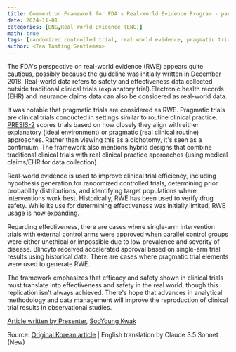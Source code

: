 ```yaml
---
title: Comment on Framework for FDA's Real-World Evidence Program - part 1 (ENG)
date: 2024-11-01
categories: [ENG,Real World Evidence (ENG)]
math: true
tags: [randomized controlled trial, real world evidence, pragmatic trial, effectiveness, fda framework]     # TAG names should always be lowercase
author: <Tea Tasting Gentleman>
---
```


The FDA's perspective on real-world evidence (RWE) appears quite cautious, possibly because the guideline was initially written in December 2018. Real-world data refers to safety and effectiveness data collected outside traditional clinical trials (explanatory trial).Electronic health records (EHR) and insurance claims data can also be considered as real-world data.

It was notable that pragmatic trials are considered as RWE. Pragmatic trials are clinical trials conducted in settings similar to routine clinical practice. [PRESIS-2](https://www.precis-2.org/) scores trials based on how closely they align with either explanatory (ideal environment) or pragmatic (real clinical routine) approaches. Rather than viewing this as a dichotomy, it's seen as a continuum. The framework also mentions hybrid designs that combine traditional clinical trials with real clinical practice approaches (using medical claims/EHR for data collection).

Real-world evidence is used to improve clinical trial efficiency, including hypothesis generation for randomized controlled trials, determining prior probability distributions, and identifying target populations where interventions work best. Historically, RWE has been used to verify drug safety. While its use for determining effectiveness was initially limited, RWE usage is now expanding.

Regarding effectiveness, there are cases where single-arm intervention trials with external control arms were approved when parallel control groups were either unethical or impossible due to low prevalence and severity of disease. Blincyto received accelerated approval based on single-arm trial results using historical data. There are cases where pragmatic trial elements were used to generate RWE.

The framework emphasizes that efficacy and safety shown in clinical trials must translate into effectiveness and safety in the real world, though this replication isn't always achieved. There's hope that advances in analytical methodology and data management will improve the reproduction of clinical trial results in observational studies.


[Article written by Presenter](https://causalinferencelab.github.io/Bridging-Causal-Inference-and-Real-World-Evidence-A-Study-of-FDA-and-Other-Regulatory-Guidelines/docs/Framework_for_FDAs_RWE_Program.html), [SooYoung Kwak](https://www.linkedin.com/in/systat/)

Source: [Original Korean article](https://tea-tasting-statisticians.github.io/posts/Review_Framework_for_FDAs_RWE_Program.md/) \| English translation by Claude 3.5 Sonnet (New)